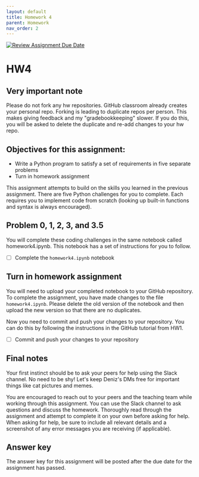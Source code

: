 ```yaml
---
layout: default
title: Homework 4
parent: Homework
nav_order: 2
---
```




[![Review Assignment Due Date](https://classroom.github.com/assets/deadline-readme-button-24ddc0f5d75046c5622901739e7c5dd533143b0c8e959d652212380cedb1ea36.svg)](https://classroom.github.com/a/T4lEXiuD)
# HW4

## Very important note
Please do not fork any hw repositories. GitHub classroom already creates your personal repo. Forking is leading to duplicate repos per person. This makes giving feedback and my "gradebookkeeping" slower. If you do this, you will be asked to delete the duplicate and re-add changes to your hw repo.

## Objectives for this assignment:
* Write a Python program to satisfy a set of requirements in five separate problems
* Turn in homework assignment

This assignment attempts to build on the skills you learned in the previous assignment. There are five Python challenges for you to complete. Each requires you to implement code from scratch (looking up built-in functions and syntax is always encouraged).


## Problem 0, 1, 2, 3, and 3.5

You will complete these coding challenges in the same notebook called homework4.ipynb. This notebook has a set of instructions for you to follow.

* [ ] Complete the `homework4.ipynb` notebook

## Turn in homework assignment

You will need to upload your completed notebook to your GitHub repository. To complete the assignment, you have made changes to the file `homework4.ipynb`.  Please delete the old version of the notebook and then upload the new version so that there are no duplicates.

Now you need to commit and push your changes to your repository. You can do this by following the instructions in the GitHub tutorial from HW1. 

* [ ] Commit and push your changes to your repository

## Final notes

Your first instinct should be to ask your peers for help using the Slack channel. No need to be shy! Let's keep Deniz's DMs free for important things like cat pictures and memes.

You are encouraged to reach out to your peers and the teaching team while working through this assignment. You can use the Slack channel to ask questions and discuss the homework. Thoroughly read through the assignment and attempt to complete it on your own before asking for help. When asking for help, be sure to include all relevant details and a screenshot of any error messages you are receiving (if applicable). 

## Answer key

The answer key for this assignment will be posted after the due date for the assignment has passed.
